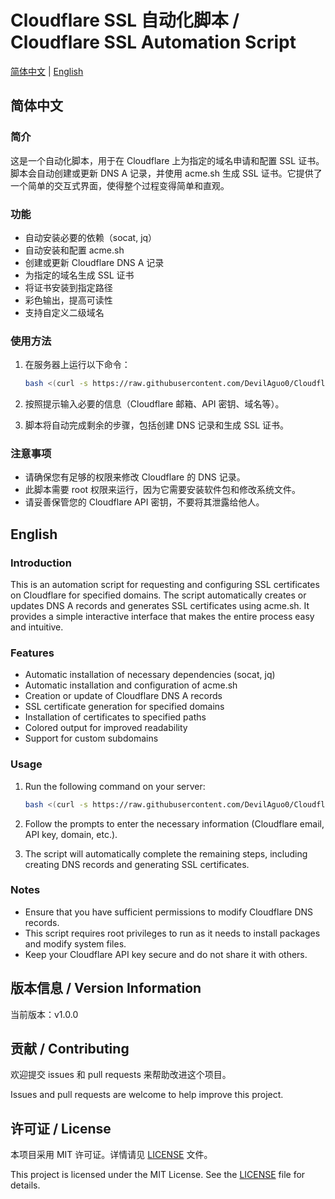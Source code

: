 # Cloudflare SSL 自动化脚本 / Cloudflare SSL Automation Script

[简体中文](#简体中文) | [English](#english)

## 简体中文

### 简介

这是一个自动化脚本，用于在 Cloudflare 上为指定的域名申请和配置 SSL 证书。脚本会自动创建或更新 DNS A 记录，并使用 acme.sh 生成 SSL 证书。它提供了一个简单的交互式界面，使得整个过程变得简单和直观。

### 功能

- 自动安装必要的依赖（socat, jq）
- 自动安装和配置 acme.sh
- 创建或更新 Cloudflare DNS A 记录
- 为指定的域名生成 SSL 证书
- 将证书安装到指定路径
- 彩色输出，提高可读性
- 支持自定义二级域名

### 使用方法

1. 在服务器上运行以下命令：

   ```bash
   bash <(curl -s https://raw.githubusercontent.com/DevilAguo0/Cloudflare-SSL-Automation/main/cloudfare_ssl.sh)
   ```

2. 按照提示输入必要的信息（Cloudflare 邮箱、API 密钥、域名等）。
3. 脚本将自动完成剩余的步骤，包括创建 DNS 记录和生成 SSL 证书。

### 注意事项

- 请确保您有足够的权限来修改 Cloudflare 的 DNS 记录。
- 此脚本需要 root 权限来运行，因为它需要安装软件包和修改系统文件。
- 请妥善保管您的 Cloudflare API 密钥，不要将其泄露给他人。

## English

### Introduction

This is an automation script for requesting and configuring SSL certificates on Cloudflare for specified domains. The script automatically creates or updates DNS A records and generates SSL certificates using acme.sh. It provides a simple interactive interface that makes the entire process easy and intuitive.

### Features

- Automatic installation of necessary dependencies (socat, jq)
- Automatic installation and configuration of acme.sh
- Creation or update of Cloudflare DNS A records
- SSL certificate generation for specified domains
- Installation of certificates to specified paths
- Colored output for improved readability
- Support for custom subdomains

### Usage

1. Run the following command on your server:

   ```bash
   bash <(curl -s https://raw.githubusercontent.com/DevilAguo0/Cloudflare-SSL-Automation/main/cloudfare_ssl.sh)
   ```

2. Follow the prompts to enter the necessary information (Cloudflare email, API key, domain, etc.).
3. The script will automatically complete the remaining steps, including creating DNS records and generating SSL certificates.

### Notes

- Ensure that you have sufficient permissions to modify Cloudflare DNS records.
- This script requires root privileges to run as it needs to install packages and modify system files.
- Keep your Cloudflare API key secure and do not share it with others.

## 版本信息 / Version Information

当前版本：v1.0.0

## 贡献 / Contributing

欢迎提交 issues 和 pull requests 来帮助改进这个项目。

Issues and pull requests are welcome to help improve this project.

## 许可证 / License

本项目采用 MIT 许可证。详情请见 [LICENSE](LICENSE) 文件。

This project is licensed under the MIT License. See the [LICENSE](LICENSE) file for details.
